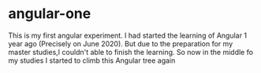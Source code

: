 # angular-one
This is my first angular experiment.
I had started the learning of Angular 1 year ago (Precisely on June 2020).
But due to the preparation for my master studies,I couldn't able to finish the learning.
So now in the middle fo my studies I started to climb this Angular tree again
